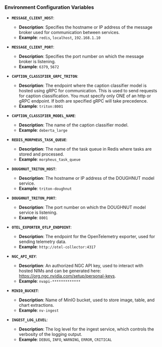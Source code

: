 <!--
SPDX-FileCopyrightText: Copyright (c) 2024, NVIDIA CORPORATION & AFFILIATES.
All rights reserved.
SPDX-License-Identifier: Apache-2.0
-->

### **Environment Configuration Variables**

- **`MESSAGE_CLIENT_HOST`**:

  - **Description**: Specifies the hostname or IP address of the message broker used for communication between
    services.
  - **Example**: `redis`, `localhost`, `192.168.1.10`

- **`MESSAGE_CLIENT_PORT`**:

  - **Description**: Specifies the port number on which the message broker is listening.
  - **Example**: `6379`, `5672`

- **`CAPTION_CLASSIFIER_GRPC_TRITON`**:

  - **Description**: The endpoint where the caption classifier model is hosted using gRPC for communication. This is
    used to send requests for caption classification.
    You must specify only ONE of an http or gRPC endpoint. If both are specified gRPC will take precedence.
  - **Example**: `triton:8001`

- **`CAPTION_CLASSIFIER_MODEL_NAME`**:

  - **Description**: The name of the caption classifier model.
  - **Example**: `deberta_large`

- **`REDIS_MORPHEUS_TASK_QUEUE`**:

  - **Description**: The name of the task queue in Redis where tasks are stored and processed.
  - **Example**: `morpheus_task_queue`

- **`DOUGHNUT_TRITON_HOST`**:

  - **Description**: The hostname or IP address of the DOUGHNUT model service.
  - **Example**: `triton-doughnut`

- **`DOUGHNUT_TRITON_PORT`**:

  - **Description**: The port number on which the DOUGHNUT model service is listening.
  - **Example**: `8001`

- **`OTEL_EXPORTER_OTLP_ENDPOINT`**:

  - **Description**: The endpoint for the OpenTelemetry exporter, used for sending telemetry data.
  - **Example**: `http://otel-collector:4317`

- **`NGC_API_KEY`**:

  - **Description**: An authorized NGC API key, used to interact with hosted NIMs and can be generated here: https://org.ngc.nvidia.com/setup/personal-keys.
  - **Example**: `nvapi-*************`

- **`MINIO_BUCKET`**:

  - **Description**: Name of MinIO bucket, used to store image, table, and chart extractions.
  - **Example**: `nv-ingest`

- **`INGEST_LOG_LEVEL`**:

  - **Description**: The log level for the ingest service, which controls the verbosity of the logging output.
  - **Example**: `DEBUG`, `INFO`, `WARNING`, `ERROR`, `CRITICAL`
